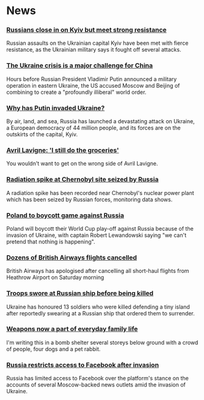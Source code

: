# News
### [Russians close in on Kyiv but meet strong resistance](https://www.bbc.com/news/world-europe-60534959)
Russian assaults on the Ukrainian capital Kyiv have been met with fierce resistance, as the Ukrainian military says it fought off several attacks. 
### [The Ukraine crisis is a major challenge for China](https://www.bbc.com/news/world-asia-china-60492134)
Hours before Russian President Vladimir Putin announced a military operation in eastern Ukraine, the US accused Moscow and Beijing of combining to create a "profoundly illiberal" world order. 
### [Why has Putin invaded Ukraine?](https://www.bbc.com/news/world-europe-56720589)
By air, land, and sea, Russia has launched a devastating attack on Ukraine, a European democracy of 44 million people, and its forces are on the outskirts of the capital, Kyiv. 
### [Avril Lavigne: 'I still do the groceries'](https://www.bbc.com/news/entertainment-arts-60496710)
You wouldn't want to get on the wrong side of Avril Lavigne.
### [Radiation spike at Chernobyl site seized by Russia](https://www.bbc.com/news/science-environment-60528828)
A radiation spike has been recorded near Chernobyl's nuclear power plant which has been seized by Russian forces, monitoring data shows.
### [Poland to boycott game against Russia](https://www.bbc.com/sport/football/60536030)
Poland will boycott their World Cup play-off against Russia because of the invasion of Ukraine, with captain Robert Lewandowski saying "we can't pretend that nothing is happening".
### [Dozens of British Airways flights cancelled](https://www.bbc.com/news/business-60533275)
British Airways has apologised after cancelling all short-haul flights from Heathrow Airport on Saturday morning
### [Troops swore at Russian ship before being killed](https://www.bbc.com/news/world-europe-60522454)
Ukraine has honoured 13 soldiers who were killed defending a tiny island after reportedly swearing at a Russian ship that ordered them to surrender.
### [Weapons now a part of everyday family life](https://www.bbc.com/news/world-europe-60534641)
I'm writing this in a bomb shelter several storeys below ground with a crowd of people, four dogs and a pet rabbit.
### [Russia restricts access to Facebook after invasion](https://www.bbc.com/news/technology-60533083)
Russia has limited access to Facebook over the platform's stance on the accounts of several Moscow-backed news outlets amid the invasion of Ukraine.
